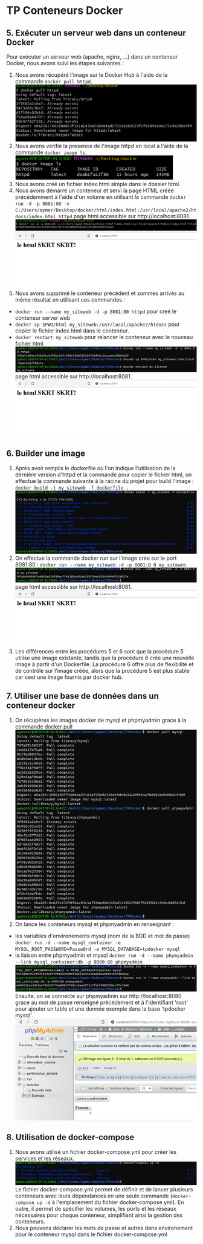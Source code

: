 TP Conteneurs Docker
====================

5\. Exécuter un serveur web dans un conteneur Docker
----------------------------------------------------

Pour exécuter un serveur web (apache, nginx, ...) dans un conteneur Docker, nous avons suivi les étapes suivantes :

1.  Nous avons récupéré l'image sur le Docker Hub à l'aide de la commande `docker pull httpd`.
![Screenshot](ScreenShots/screenShotBash5A.png)
2.  Nous avons vérifié la presence de l'image httpd en local à l'aide de la commande `docker image ls`.
![Screenshot](ScreenShots/screenShotBash5B.png)
3.  Nous avons créé un fichier index.html simple dans le dossier html.
4.  Nous avons démarré un conteneur et servi la page HTML créée précédemment à l'aide d'un volume en utilisant la commande `docker run -d -p 8081:80 -v C:/Users/aymer/Desktop/docker/html/index.html:/usr/local/apache2/htdocs/index.html httpd` page html accessible sur http://localhost:8081.
![Screenshot](ScreenShots/screenShotBash5D.png)
![Screenshot](ScreenShots/screenShotBash5DD.png)
5.  Nous avons supprimé le conteneur précédent et sommes arrivés au même résultat en utilisant ces commandes :
- `docker run --name my_siteweb -d -p 8081:80 httpd` pour creé le conteneur server web
- `docker cp $PWD/html my_siteweb:/usr/local/apache2/htdocs` pour copier le fichier index.html dans le conteneur.
- `docker restart my_siteweb` pour relancer le conteneur avec le nouveau fichier html
![Screenshot](ScreenShots/screenShotBash5E.png)
page html accessible sur http://localhost:8081.
![Screenshot](ScreenShots/screenShotBash5DD.png)

6\. Builder une image
----------------------------------------------------
1. Après avoir remplis le dockerfile où l'on indique l'utilisation de la dernière version d'httpd et la commande pour copier le fichier html, on effectue la commande suivante à la racine du projet pour build l'image : `docker build -t my_siteweb -f dockerfile .`
![Screenshot](ScreenShots/screenShotBash6A.png)
2. On effectue la commande docker run sur l'image crée sur le port 8081:80 : `docker run --name my_siteweb -d -p 8081:8
0 my_siteweb`
![Screenshot](ScreenShots/screenShotBash6B.png)
page html accessible sur http://localhost:8081.
![Screenshot](ScreenShots/screenShotBash5DD.png)
3. Les différences entre les procédures 5 et 6 sont que la procédure 5 utilise une image existante, tandis que la procédure 6 crée une nouvelle image à partir d'un Dockerfile. La procédure 6 offre plus de flexibilité et de contrôle sur l'image créée, alors que la procédure 5 est plus stable car cest une image fournis par docker hub.

7\. Utiliser une base de données dans un conteneur docker
----------------------------------------------------
1. On récupères les images docker de mysql et phpmyadmin grace à la commande docker pull ![Screenshot](ScreenShots/screenShotBash7A.png)
2. On lance les conteneurs mysql et phpmyadmin en renseignant :
- les variables d'environements mysql (nom de la BDD et mot de passe) `docker run -d --name mysql_container -e MYSQL_ROOT_PASSWORD=Passw0rd -e MYSQL_DATABASE=tpdocker mysql`
- la liaison entre phpmyadmin et mysql `docker run -d --name phpmyadmin --link mysql_container:db -p 8080:80 phpmyadmin`
![Screenshot](ScreenShots/screenShotBash7B.png)
Ensuite, on se connecte sur phpmyadmin sur http://localhost:8080 grace au mot de passe renseigné prècédement et à l'identifiant 'root' pour ajouter un table et une donnée exemple dans la base 'tpdocker mysql'.
![Screenshot](ScreenShots/screenShotPhpmyadmin7B.png)

8\. Utilisation de docker-compose
---------------------------------
1. Nous avons utilisé un fichier docker-compose.yml pour créer les services et les réseaux.
![Screenshot](ScreenShots/screenShotBash8.png)
Le fichier docker-compose.yml permet de définir et de lancer plusieurs conteneurs avec leurs dépendances en une seule commande (`docker-compose up -d` à l'emplacement du fichier docker-compose.yml). En outre, il permet de spécifier les volumes, les ports et les réseaux nécessaires pour chaque conteneur, simplifiant ainsi la gestion des conteneurs.
2. Nous pouvons déclarer les mots de passe et autres dans environement pour le conteneur mysql dans le fichier docker-compose.yml